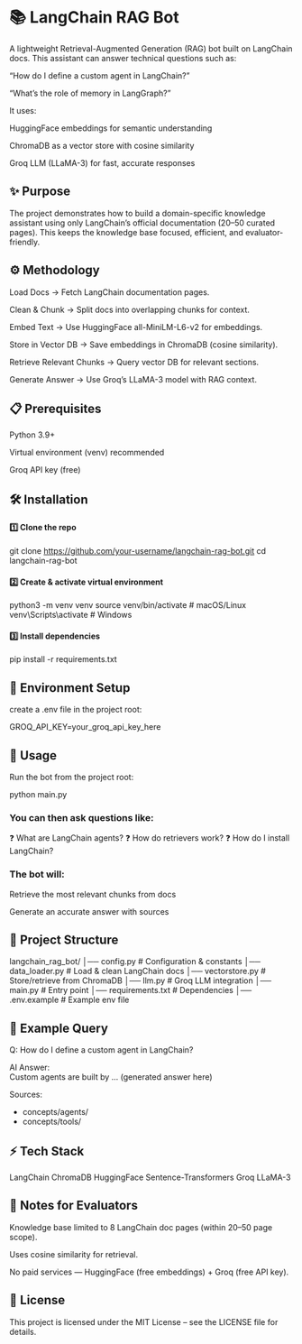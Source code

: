 # 📚 LangChain RAG Bot

A lightweight Retrieval-Augmented Generation (RAG) bot built on LangChain docs.
This assistant can answer technical questions such as:

“How do I define a custom agent in LangChain?”

“What’s the role of memory in LangGraph?”

It uses:

HuggingFace embeddings for semantic understanding

ChromaDB as a vector store with cosine similarity

Groq LLM (LLaMA-3) for fast, accurate responses

## ✨ Purpose

The project demonstrates how to build a domain-specific knowledge assistant using only LangChain’s official documentation (20–50 curated pages).
This keeps the knowledge base focused, efficient, and evaluator-friendly.

## ⚙️ Methodology

Load Docs → Fetch LangChain documentation pages.

Clean & Chunk → Split docs into overlapping chunks for context.

Embed Text → Use HuggingFace all-MiniLM-L6-v2 for embeddings.

Store in Vector DB → Save embeddings in ChromaDB (cosine similarity).

Retrieve Relevant Chunks → Query vector DB for relevant sections.

Generate Answer → Use Groq’s LLaMA-3 model with RAG context.

## 📋 Prerequisites

Python 3.9+

Virtual environment (venv) recommended

Groq API key (free)

## 🛠 Installation

#### 1️⃣ Clone the repo

git clone https://github.com/your-username/langchain-rag-bot.git
cd langchain-rag-bot

#### 2️⃣ Create & activate virtual environment

python3 -m venv venv
source venv/bin/activate     # macOS/Linux
venv\Scripts\activate        # Windows

#### 3️⃣ Install dependencies

pip install -r requirements.txt

## 🔑 Environment Setup

create a .env file in the project root:

GROQ_API_KEY=your_groq_api_key_here

## 🚀 Usage
Run the bot from the project root:

python main.py

### You can then ask questions like:
❓ What are LangChain agents?
❓ How do retrievers work?
❓ How do I install LangChain?

### The bot will:

Retrieve the most relevant chunks from docs

Generate an accurate answer with sources


## 🧩 Project Structure

langchain_rag_bot/
│── config.py         # Configuration & constants
│── data_loader.py    # Load & clean LangChain docs
│── vectorstore.py    # Store/retrieve from ChromaDB
│── llm.py            # Groq LLM integration
│── main.py           # Entry point
│── requirements.txt  # Dependencies
│── .env.example      # Example env file

## 📝 Example Query

Q: How do I define a custom agent in LangChain?  

AI Answer:  
Custom agents are built by ... (generated answer here)

Sources:  
- concepts/agents/  
- concepts/tools/  

## ⚡ Tech Stack

LangChain
ChromaDB
HuggingFace Sentence-Transformers
Groq LLaMA-3


## 📌 Notes for Evaluators

Knowledge base limited to 8 LangChain doc pages (within 20–50 page scope).

Uses cosine similarity for retrieval.

No paid services — HuggingFace (free embeddings) + Groq (free API key).

## 📜 License
This project is licensed under the MIT License – see the LICENSE file for details.


